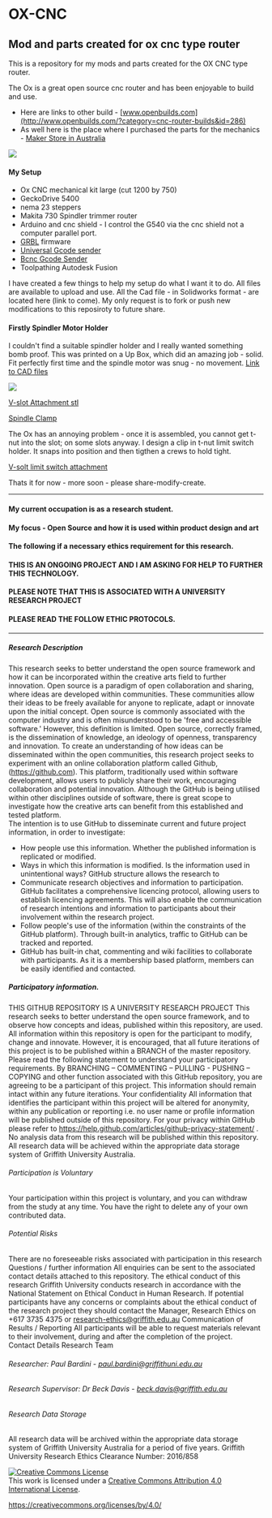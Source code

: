 # OX-CNC
## Mod and parts created for ox cnc type router

This is a repository for my mods and parts created for the OX CNC type router.

The Ox is a great open source cnc router and has been enjoyable to build and use.
- Here are links to other build - [www.openbuilds.com](http://www.openbuilds.com/?category=cnc-router-builds&id=286)
- As well here is the place where I purchased the parts for the mechanics - [Maker Store in Australia](http://www.makerstore.com.au/)

![](/img/Image00001%20smaller.jpg)

#### My Setup 
 - Ox CNC mechanical kit large (cut 1200 by 750)
 - GeckoDrive 5400
 - nema 23 steppers
 - Makita 730 Spindler trimmer router
 - Arduino and cnc shield - I control the G540 via the cnc shield not a computer parallel port.
 - [GRBL](https://github.com/grbl/grbl/wiki) firmware 
 - [Universal Gcode sender](https://github.com/winder/Universal-G-Code-Sender)
 - [Bcnc Gcode Sender](https://github.com/vlachoudis/bCNC)
 - Toolpathing Autodesk Fusion
 
I have created a few things to help my setup do what I want it to do.
All files are available to upload and use. All the Cad file - in Solidworks format - are located here (link to come).
My only request is to fork or push new modifications to this reposiroty to future share.

#### Firstly Spindler Motor Holder

I couldn't find a suitable spindler holder and I really wanted something bomb proof. This was printed on a Up Box, which did an amazing job - solid. Fit perfectly first time and the spindle motor was snug - no movement.
[Link to CAD files](/CAD)

![](/img/Image00003%20smaller.jpg)

[V-slot Attachment stl](/CAD/spindler%20vslot%20attachment%20v1.STL)

[Spindle Clamp](/CAD/spindle%20clamp.STL)

The Ox has an annoying problem - once it is assembled, you cannot get t-nut into the slot; on some slots anyway.
I design a clip in t-nut limit switch holder. It snaps into position and then tigthen a crews to hold tight.

[V-solt limit switch attachment](/CAD/limit%20switch%20insert%20version%201.STL)

Thats it for now - more soon - please share-modify-create.


***
#### My current occupation is as a research student. 
#### My focus - Open Source and how it is used within product design and art
#### The following if a necessary ethics requirement for this research.

#### THIS IS AN ONGOING PROJECT AND I AM ASKING FOR HELP TO FURTHER THIS TECHNOLOGY.
#### PLEASE NOTE THAT THIS IS ASSOCIATED WITH A UNIVERSITY RESEARCH PROJECT  
#### PLEASE READ THE FOLLOW ETHIC PROTOCOLS.

****

##### Research Description
This research seeks to better understand the open source framework and how it can be incorporated within the creative arts field to further innovation.
Open source is a paradigm of open collaboration and sharing, where ideas are developed within communities. These communities allow their ideas to be freely available for anyone to replicate, adapt or innovate upon the initial concept. Open source is commonly associated with the computer industry and is often misunderstood to be 'free and accessible software.' However, this definition is limited. Open source, correctly framed, is the dissemination of knowledge, an ideology of openness, transparency and innovation.
To create an understanding of how ideas can be disseminated within the open communities, this research project seeks to experiment with an online collaboration platform called Github, (https://github.com). This platform, traditionally used within software development, allows users to publicly share their work, encouraging collaboration and potential innovation. Although the GitHub is being utilised within other disciplines outside of software, there is great scope to investigate how the creative arts can benefit from this established and tested platform.   
The intention is to use GitHub to disseminate current and future project information, in order to investigate:
-	How people use this information.  Whether the published information is replicated or modified.
-	Ways in which this information is modified. Is the information used in unintentional ways?
GitHub structure allows the research to 
-	Communicate research objectives and information to participation. GitHub facilitates a comprehensive licencing protocol, allowing users to establish licencing agreements. This will also enable the communication of research intentions and information to participants about their involvement within the research project.
-	Follow people's use of the information (within the constraints of the GitHub platform). Through built-in analytics, traffic to GitHub can be tracked and reported.
-	GitHub has built-in chat, commenting and wiki facilities to collaborate with participants. As it is a membership based platform, members can be easily identified and contacted.

##### Participatory information.
THIS GITHUB REPOSITORY IS A UNIVERSITY RESEARCH PROJECT 
This research seeks to better understand the open source framework, and to observe how concepts and ideas, published within this repository, are used. All information within this repository is open for the participant to modify, change and innovate. However, it is encouraged, that all future iterations of this project is to be published within a BRANCH of the master repository. 
Please read the following statement to understand your participatory requirements. 
By BRANCHING – COMMENTING – PULLING - PUSHING – COPYING and other function associated with this GitHub repository, you are agreeing to be a participant of this project. This information should remain intact within any future iterations.
Your confidentiality
All information that identifies the participant within this project will be altered for anonymity, within any publication or reporting i.e. no user name or profile information will be published outside of this repository. For your privacy within GitHub please refer to https://help.github.com/articles/github-privacy-statement/ .
No analysis data from this research will be published within this repository. All research data will be achieved within the appropriate data storage system of Griffith University Australia.
###### Participation is Voluntary
Your participation within this project is voluntary, and you can withdraw from the study at any time. You have the right to delete any of your own contributed data. 
###### Potential Risks
There are no foreseeable risks associated with participation in this research
Questions / further information
All enquiries can be sent to the associated contact details attached to this repository.
The ethical conduct of this research
Griffith University conducts research in accordance with the National Statement on Ethical Conduct in Human Research.  If potential participants have any concerns or complaints about the ethical conduct of the research project they should contact the Manager, Research Ethics on +617 3735 4375 or research-ethics@griffith.edu.au
Communication of Results / Reporting
All participants will be able to request materials relevant to their involvement, during and after the completion of the project.  
Contact Details Research Team
###### Researcher:  Paul Bardini - paul.bardini@griffithuni.edu.au
###### Research Supervisor: Dr Beck Davis - beck.davis@griffith.edu.au

###### Research Data Storage
All research data will be archived within the appropriate data storage system of Griffith University Australia for a period of five years.
Griffith University Research Ethics Clearance Number:  2016/858


<a rel="license" href="http://creativecommons.org/licenses/by/4.0/"><img alt="Creative Commons License" style="border-width:0" src="https://i.creativecommons.org/l/by/4.0/88x31.png" /></a><br />This work is licensed under a <a rel="license" href="http://creativecommons.org/licenses/by/4.0/">Creative Commons Attribution 4.0 International License</a>.


https://creativecommons.org/licenses/by/4.0/
